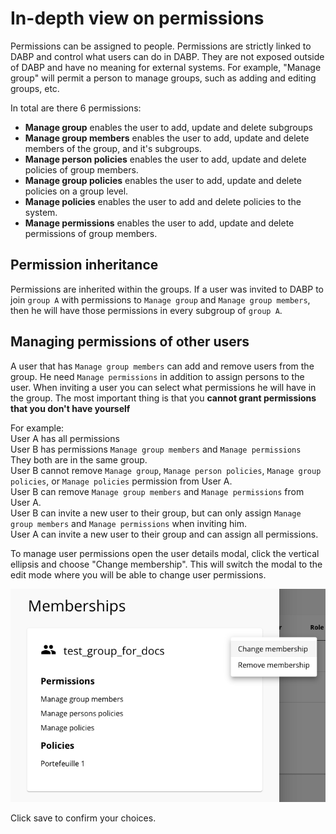 # In-depth view on permissions
Permissions can be assigned to people. Permissions are strictly linked to DABP and control what users can do in DABP.
They are not exposed outside of DABP and have no meaning for external systems.
For example, "Manage group" will permit a person to manage groups, such as adding and editing groups, etc.

In total are there 6 permissions:

* **Manage group** enables the user to add, update and delete subgroups
* **Manage group members** enables the user to add, update and delete members of the group, and it's subgroups.
* **Manage person policies** enables the user to add, update and delete policies of group members.
* **Manage group policies** enables the user to add, update and delete policies on a group level.
* **Manage policies** enables the user to add and delete policies to the system.
* **Manage permissions** enables the user to add, update and delete permissions of group members.

## Permission inheritance
Permissions are inherited within the groups. If a user was invited to DABP to join `group A` with permissions to `Manage group` and `Manage group members`,
then he will have those permissions in every subgroup of `group A`.

## Managing permissions of other users
A user that has `Manage group members` can add and remove users from the group.
He need `Manage permissions` in addition to assign persons to the user.
When inviting a user you can select what permissions he will have in the group. The most important thing is that you **cannot grant permissions that you don't have yourself**

For example:  
User A has all permissions  
User B has permissions `Manage group members` and `Manage permissions`  
They both are in the same group.  
User B cannot remove `Manage group`, `Manage person policies`, `Manage group policies`, or `Manage policies` permission from User A.  
User B can remove `Manage group members` and `Manage permissions` from User A.  
User B can invite a new user to their group, but can only assign `Manage group members` and `Manage permissions` when inviting him.  
User A can invite a new user to their group and can assign all permissions.

To manage user permissions open the user details modal, click the vertical ellipsis and choose "Change membership".
This will switch the modal to the edit mode where you will be able to change user permissions.

![edit person dialog](../img/edit-person.png)

Click save to confirm your choices.
